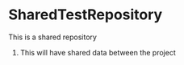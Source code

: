 # SharedTestRepository

This is a shared repository

1. This will have shared data between the project
